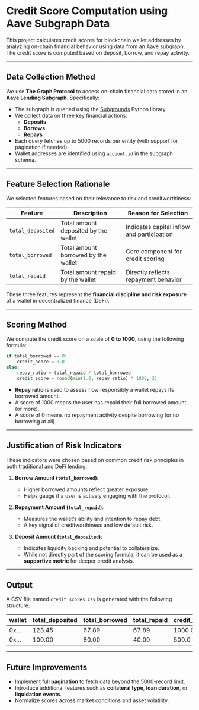 #  Credit Score Computation using Aave Subgraph Data

This project calculates credit scores for blockchain wallet addresses by analyzing on-chain financial behavior using data from an Aave subgraph. The credit score is computed based on deposit, borrow, and repay activity.

---

##  Data Collection Method

We use **The Graph Protocol** to access on-chain financial data stored in an **Aave Lending Subgraph**. Specifically:

- The subgraph is queried using the [Subgrounds](https://docs.streamingfast.io/subgrounds/) Python library.
- We collect data on three key financial actions:
  - **Deposits**
  - **Borrows**
  - **Repays**
- Each query fetches up to 5000 records per entity (with support for pagination if needed).
- Wallet addresses are identified using `account.id` in the subgraph schema.

---

##  Feature Selection Rationale

We selected features based on their relevance to risk and creditworthiness:

| Feature           | Description                                               | Reason for Selection                                 |
|------------------|-----------------------------------------------------------|------------------------------------------------------|
| `total_deposited`| Total amount deposited by the wallet                      | Indicates capital inflow and participation           |
| `total_borrowed` | Total amount borrowed by the wallet                       | Core component for credit scoring                    |
| `total_repaid`   | Total amount repaid by the wallet                         | Directly reflects repayment behavior                 |

These three features represent the **financial discipline and risk exposure** of a wallet in decentralized finance (DeFi).

---

##  Scoring Method

We compute the credit score on a scale of **0 to 1000**, using the following formula:

```python
if total_borrowed == 0:
    credit_score = 0.0
else:
    repay_ratio = total_repaid / total_borrowed
    credit_score = round(min(1.0, repay_ratio) * 1000, 2)
```

- **Repay ratio** is used to assess how responsibly a wallet repays its borrowed amount.
- A score of 1000 means the user has repaid their full borrowed amount (or more).
- A score of 0 means no repayment activity despite borrowing (or no borrowing at all).

---

##  Justification of Risk Indicators

These indicators were chosen based on common credit risk principles in both traditional and DeFi lending:

1. **Borrow Amount (`total_borrowed`)**:
   - Higher borrowed amounts reflect greater exposure.
   - Helps gauge if a user is actively engaging with the protocol.

2. **Repayment Amount (`total_repaid`)**:
   - Measures the wallet’s ability and intention to repay debt.
   - A key signal of creditworthiness and low default risk.

3. **Deposit Amount (`total_deposited`)**:
   - Indicates liquidity backing and potential to collateralize.
   - While not directly part of the scoring formula, it can be used as a **supportive metric** for deeper credit analysis.

---

##  Output

A CSV file named `credit_scores.csv` is generated with the following structure:

| wallet | total_deposited | total_borrowed | total_repaid | credit_score |
|--------|------------------|----------------|--------------|---------------|
| 0x...  | 123.45           | 67.89          | 67.89        | 1000.0        |
| 0x...  | 100.00           | 80.00          | 40.00        | 500.0         |

---

##  Future Improvements

- Implement full **pagination** to fetch data beyond the 5000-record limit.
- Introduce additional features such as **collateral type**, **loan duration**, or **liquidation events**.
- Normalize scores across market conditions and asset volatility.
